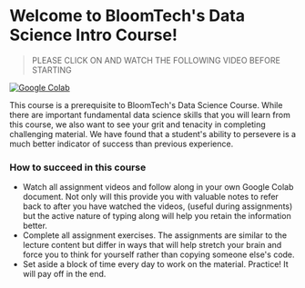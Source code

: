 # Welcome to BloomTech's Data Science Intro Course!
> PLEASE CLICK ON AND WATCH THE FOLLOWING VIDEO BEFORE STARTING

[![Google Colab](https://img.youtube.com/vi/nU9ymnQupjQ/0.jpg)](https://youtu.be/gimjzXAhdvc)

This course is a prerequisite to BloomTech's Data Science Course. While there are important fundamental data science skills that you will learn from this course, we also want to see your grit and tenacity in completing challenging material. We have found that a student's ability to persevere is a much better indicator of success than previous experience.

### How to succeed in this course
- Watch all assignment videos and follow along in your own Google Colab document. Not only will this provide you with valuable notes to refer back to after you have watched the videos, (useful during assignments) but the active nature of typing along will help you retain the information better.
- Complete all assignment exercises. The assignments are similar to the lecture content but differ in ways that will help stretch your brain and force you to think for yourself rather than copying someone else's code.
- Set aside a block of time every day to work on the material. Practice! It will pay off in the end.